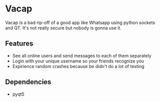# Vacap

Vacap is a bad rip-off of a good app like Whatsapp using python sockets and QT. It's not really secure but nobody is gonna use it.

## Features

- See all online users and send messages to each of them separately
- Login with your unique username so your friends recognize you
- Expirience random crashes because be didn't do a lot of testing

## Dependencies

- pyqt5